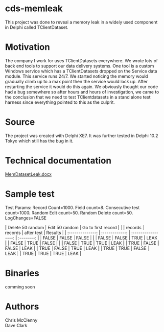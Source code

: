 # cds-memleak
This project was done to reveal a memory leak in a widely used component in Delphi called TClientDataset.  

# Motivation
The company I work for uses TClientDatasets everywhere.  We wrote lots of back end tools to support our data delivery systems.  One tool is a custom Windows service which has a TClientDatasets dropped on the Service data module.  This service runs 24/7.  We started noticing the memory would gradually climb up to a max point then the service would lock up.  After restarting the service it would do this again.  We obviously thought our code had a bug somewhere so after hours and hours of investigation, we came to the conclusion that we need to test TClientdatasets in a stand alone test harness since everything pointed to this as the culprit.

# Source
The project was created with Delphi XE7.  It was further tested in Delphi 10.2 Tokyo which still has the bug in it.

# Technical documentation
[MemDatasetLeak.docx](./Documentation/MemDatasetLeak.docx)

# Sample test
Test Params: Record Count=1000. Field count=8.  Consecutive test count=1000.  Random Edit count=50. 
Random Delete count=50. LogChanges=FALSE

| Delete 50 random | Edit 50 random | Go to first record  |            |
|     records      |    records     |     after test      |  Results   |
| :--------------: | :------------: | :-----------------: | :--------: |
|      FALSE       |     FALSE      |        FALSE        |            |
|      FALSE       |     FALSE      |        TRUE         |   LEAK     |
|      FALSE       |     TRUE       |        FALSE        |            |
|      FALSE       |     TRUE       |        TRUE         |   LEAK     |
|      TRUE        |     FALSE      |        FALSE        |   LEAK     |
|      TRUE        |     FALSE      |        TRUE         |   LEAK     |
|      TRUE        |     TRUE       |        FALSE        |   LEAK     |
|      TRUE        |     TRUE       |        TRUE         |   LEAK     |

# Binaries
comming soon

# Authors
Chris McClenny<br>
Dave Clark
